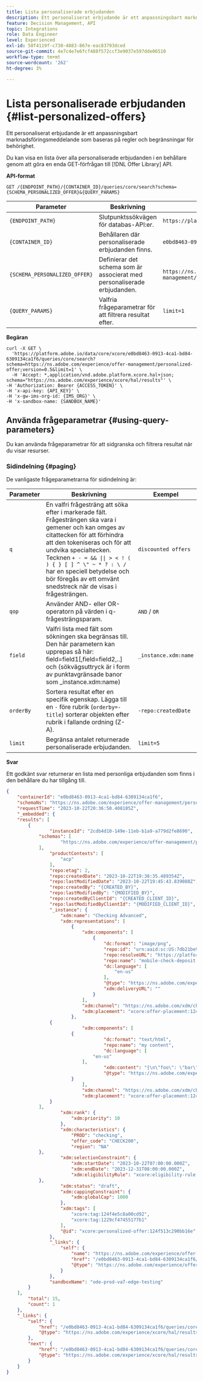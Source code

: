 ```yaml
---
title: Lista personaliserade erbjudanden
description: Ett personaliserat erbjudande är ett anpassningsbart marknadsföringsmeddelande som baseras på regler och begränsningar för behörighet.
feature: Decision Management, API
topic: Integrations
role: Data Engineer
level: Experienced
exl-id: 50f4119f-c730-4883-867e-eac83793dced
source-git-commit: 4e7c4e7e6fcf488f572ccf3e9037e597dde06510
workflow-type: tm+mt
source-wordcount: '262'
ht-degree: 3%

---
```


# Lista personaliserade erbjudanden {#list-personalized-offers}

Ett personaliserat erbjudande är ett anpassningsbart marknadsföringsmeddelande som baseras på regler och begränsningar för behörighet.

Du kan visa en lista över alla personaliserade erbjudanden i en behållare genom att göra en enda GET-förfrågan till [!DNL Offer Library] API.

**API-format**

```http
GET /{ENDPOINT_PATH}/{CONTAINER_ID}/queries/core/search?schema={SCHEMA_PERSONALIZED_OFFER}&{QUERY_PARAMS}
```

| Parameter | Beskrivning | Exempel |
| --------- | ----------- | ------- |
| `{ENDPOINT_PATH}` | Slutpunktssökvägen för databas-API:er. | `https://platform.adobe.io/data/core/xcore/` |
| `{CONTAINER_ID}` | Behållaren där personaliserade erbjudanden finns. | `e0bd8463-0913-4ca1-bd84-6309134ca1f6` |
| `{SCHEMA_PERSONALIZED_OFFER}` | Definierar det schema som är associerat med personaliserade erbjudanden. | `https://ns.adobe.com/experience/offer-management/personalized-offer;version=0.5` |
| `{QUERY_PARAMS}` | Valfria frågeparametrar för att filtrera resultat efter. | `limit=1` |

**Begäran**

```shell
curl -X GET \
  'https://platform.adobe.io/data/core/xcore/e0bd8463-0913-4ca1-bd84-6309134ca1f6/queries/core/search?schema=https://ns.adobe.com/experience/offer-management/personalized-offer;version=0.5&limit=1' \
  -H 'Accept: *,application/vnd.adobe.platform.xcore.hal+json; schema="https://ns.adobe.com/experience/xcore/hal/results"' \
-H 'Authorization: Bearer {ACCESS_TOKEN}' \
-H 'x-api-key: {API_KEY}' \
-H 'x-gw-ims-org-id: {IMS_ORG}' \
-H 'x-sandbox-name: {SANDBOX_NAME}'
```

## Använda frågeparametrar {#using-query-parameters}

Du kan använda frågeparametrar för att sidgranska och filtrera resultat när du visar resurser.

### Sidindelning {#paging}

De vanligaste frågeparametrarna för sidindelning är:

| Parameter | Beskrivning | Exempel |
| --------- | ----------- | ------- |
| `q` | En valfri frågesträng att söka efter i markerade fält. Frågesträngen ska vara i gemener och kan omges av citattecken för att förhindra att den tokeniseras och för att undvika specialtecken. Tecknen `+ - = && \|\| > < ! ( ) { } [ ] ^ \" ~ * ? : \ /` har en speciell betydelse och bör föregås av ett omvänt snedstreck när de visas i frågesträngen. | `discounted offers` |
| `qop` | Använder AND- eller OR-operatorn på värden i q-frågesträngsparam. | `AND` / `OR` |
| `field` | Valfri lista med fält som sökningen ska begränsas till. Den här parametern kan upprepas så här: field=field1[,field=field2,..] och (sökvägsuttryck är i form av punktavgränsade banor som _instance.xdm:name) | `_instance.xdm:name` |
| `orderBy` | Sortera resultat efter en specifik egenskap. Lägga till en `-` före rubrik (`orderby=-title`) sorterar objekten efter rubrik i fallande ordning (Z-A). | `-repo:createdDate` |
| `limit` | Begränsa antalet returnerade personaliserade erbjudanden. | `limit=5` |

**Svar**

Ett godkänt svar returnerar en lista med personliga erbjudanden som finns i den behållare du har tillgång till.

```json
{
    "containerId": "e0bd8463-0913-4ca1-bd84-6309134ca1f6",
    "schemaNs": "https://ns.adobe.com/experience/offer-management/personalized-offer;version=0.5",
    "requestTime": "2023-10-22T20:36:50.408105Z",
    "_embedded": {
    "results": [
        {
                "instanceId": "2cdb4d10-149e-11eb-b1a9-a779d2fe8690",
            "schemas": [
                    "https://ns.adobe.com/experience/offer-management/personalized-offer;version=0.5"
            ],
                "productContexts": [
                    "acp"
                ],
                "repo:etag": 2,
                "repo:createdDate": "2023-10-22T19:38:35.489354Z",
                "repo:lastModifiedDate": "2023-10-22T19:45:43.839088Z",
                "repo:createdBy": "{CREATED_BY}",
                "repo:lastModifiedBy": "{MODIFIED_BY}",
                "repo:createdByClientId": "{CREATED_CLIENT_ID}",
                "repo:lastModifiedByClientId": "{MODIFIED_CLIENT_ID}",
                "_instance": {
                    "xdm:name": "Checking Advanced",
                    "xdm:representations": [
                        {
                            "xdm:components": [
                                {
                                    "dc:format": "image/png",
                                    "repo:id": "urn:aaid:sc:US:7db21be9-89ee-472a-b2c9-91f7a39ada51",
                                    "repo:resolveURL": "https://platform-cs-va6.adobe.io/content/storage/id/urn:aaid:sc:US:7db21be9-89ee-472a-b2c9-91f7a39ada51/:rendition;size=300",
                                    "repo:name": "mobile-check-deposit.png",
                                    "dc:language": [
                                        "en-us"
                                    ],
                                    "@type": "https://ns.adobe.com/experience/offer-management/content-component-imagelink",
                                    "xdm:deliveryURL": ""
                                }
                            ],
                            "xdm:channel": "https://ns.adobe.com/xdm/channel-types/offline",
                            "xdm:placement": "xcore:offer-placement:124f4e33724bb15f"
                        },
                {
                            "xdm:components": [
                        {
                                    "dc:format": "text/html",
                                    "repo:name": "my content",
                                    "dc:language": [
                                "en-us"
                            ],
                                    "xdm:content": "{\n\"foo\": \"bar\"\n}",
                                    "@type": "https://ns.adobe.com/experience/offer-management/content-component-html"
                        }
                            ],
                            "xdm:channel": "https://ns.adobe.com/xdm/channel-types/web",
                            "xdm:placement": "xcore:offer-placement:124e0be5699743d3"
                }
            ],
                    "xdm:rank": {
                        "xdm:priority": 10
                    },
                    "xdm:characteristics": {
                        "PROD": "checking",
                        "offer_code": "CHECK200",
                        "region": "NA"
            },
                    "xdm:selectionConstraint": {
                        "xdm:startDate": "2023-10-22T07:00:00.000Z",
                        "xdm:endDate": "2023-12-31T08:00:00.000Z",
                        "xdm:eligibilityRule": "xcore:eligibility-rule:124f4f57259caba5"
            },
                    "xdm:status": "draft",
                    "xdm:cappingConstraint": {
                        "xdm:globalCap": 1000
                    },
                    "xdm:tags": [
                        "xcore:tag:124f4e5c8a00cd92",
                        "xcore:tag:1229cf47455177b1"
                    ],
                    "@id": "xcore:personalized-offer:124f513c290bb16e"
                },
                "_links": {
                    "self": {
                        "name": "https://ns.adobe.com/experience/offer-management/personalized-offer;version=0.5#2cdb4d10-149e-11eb-b1a9-a779d2fe8690",
                        "href": "/e0bd8463-0913-4ca1-bd84-6309134ca1f6/instances/2cdb4d10-149e-11eb-b1a9-a779d2fe8690",
                        "@type": "https://ns.adobe.com/experience/offer-management/personalized-offer;version=0.5"
                    }
                },
                "sandboxName": "ode-prod-va7-edge-testing"
        }
    ],
        "total": 15,
        "count": 1
    },
    "_links": {
        "self": {
            "href": "/e0bd8463-0913-4ca1-bd84-6309134ca1f6/queries/core/search?schema=https://ns.adobe.com/experience/offer-management/personalized-offer;version=0.5&orderby=-repo:createdDate&limit=1",
            "@type": "https://ns.adobe.com/experience/xcore/hal/results"
        },
        "next": {
            "href": "/e0bd8463-0913-4ca1-bd84-6309134ca1f6/queries/core/search?start=1603395515489%2C2cdb4d10-149e-11eb-b1a9-a779d2fe8690&schema=https://ns.adobe.com/experience/offer-management/personalized-offer;version=0.5&orderby=-repo%3AcreatedDate%2CinstanceId&limit=1",
            "@type": "https://ns.adobe.com/experience/xcore/hal/results"
        }
    }
}
```
